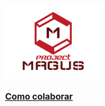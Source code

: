 ![Magus](https://github.com/Xero-Hige/Magus/blob/master/resources/magus.png?style=centerme "Project MAGUS")
# [Como colaborar](https://github.com/Xero-Hige/Magus/wiki/Como-colaborar)
